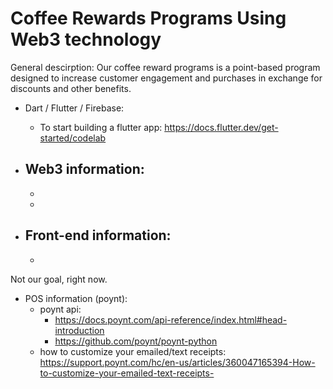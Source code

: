 # Coffee Rewards Programs Using Web3 technology

General descirption: Our coffee reward programs is a point-based program designed to increase customer engagement and purchases in exchange for discounts and other benefits.


 - Dart / Flutter / Firebase:
    - To start building a flutter app: https://docs.flutter.dev/get-started/codelab
    
 - Web3 information:
    - 
    - 
    - 
   
 - Front-end information:
    - 
    - 

Not our goal, right now. 
- POS information (poynt):
    - poynt api: 
        - https://docs.poynt.com/api-reference/index.html#head-introduction
        - https://github.com/poynt/poynt-python
    - how to customize your emailed/text receipts: https://support.poynt.com/hc/en-us/articles/360047165394-How-to-customize-your-emailed-text-receipts-
